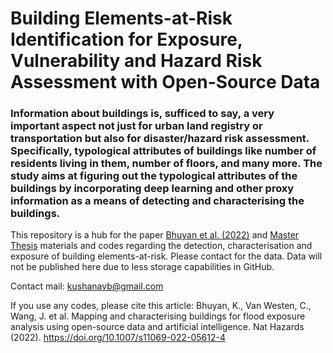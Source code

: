 # Building Elements-at-Risk Identification for Exposure, Vulnerability and Hazard Risk Assessment with Open-Source Data



### Information about buildings is, sufficed to say, a very important aspect not just for urban land registry or transportation but also for disaster/hazard risk assessment. Specifically, typological attributes of buildings like number of residents living in them, number of floors, and many more. The study aims at figuring out the typological attributes of the buildings by incorporating deep learning and other proxy information as a means of detecting and characterising the buildings.

This repository is a hub for the paper [Bhuyan et al. (2022)](https://link.springer.com/article/10.1007/s11069-022-05612-4) and [Master Thesis](http://essay.utwente.nl/88724/) materials and codes regarding the detection, characterisation and exposure of building elements-at-risk. Please contact for the data. Data will not be published here due to less storage capabilities in GitHub. 

Contact mail: kushanavb@gmail.com

If you use any codes, please cite this article: Bhuyan, K., Van Westen, C., Wang, J. et al. Mapping and characterising buildings for flood exposure analysis using open-source data and artificial intelligence. Nat Hazards (2022). https://doi.org/10.1007/s11069-022-05612-4
